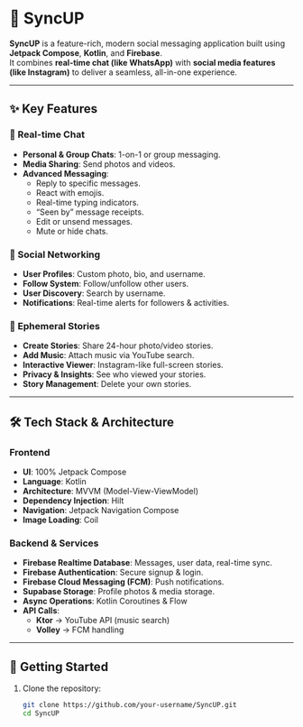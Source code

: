 # 📱 SyncUP

**SyncUP** is a feature-rich, modern social messaging application built using **Jetpack Compose**, **Kotlin**, and **Firebase**.  
It combines **real-time chat (like WhatsApp)** with **social media features (like Instagram)** to deliver a seamless, all-in-one experience.

---

## ✨ Key Features

### 💬 Real-time Chat
- **Personal & Group Chats**: 1-on-1 or group messaging.
- **Media Sharing**: Send photos and videos.
- **Advanced Messaging**:
  - Reply to specific messages.
  - React with emojis.
  - Real-time typing indicators.
  - “Seen by” message receipts.
  - Edit or unsend messages.
  - Mute or hide chats.

### 👥 Social Networking
- **User Profiles**: Custom photo, bio, and username.
- **Follow System**: Follow/unfollow other users.
- **User Discovery**: Search by username.
- **Notifications**: Real-time alerts for followers & activities.

### 📸 Ephemeral Stories
- **Create Stories**: Share 24-hour photo/video stories.
- **Add Music**: Attach music via YouTube search.
- **Interactive Viewer**: Instagram-like full-screen stories.
- **Privacy & Insights**: See who viewed your stories.
- **Story Management**: Delete your own stories.

---

## 🛠 Tech Stack & Architecture

### Frontend
- **UI**: 100% Jetpack Compose
- **Language**: Kotlin
- **Architecture**: MVVM (Model-View-ViewModel)
- **Dependency Injection**: Hilt
- **Navigation**: Jetpack Navigation Compose
- **Image Loading**: Coil

### Backend & Services
- **Firebase Realtime Database**: Messages, user data, real-time sync.
- **Firebase Authentication**: Secure signup & login.
- **Firebase Cloud Messaging (FCM)**: Push notifications.
- **Supabase Storage**: Profile photos & media storage.
- **Async Operations**: Kotlin Coroutines & Flow
- **API Calls**: 
  - **Ktor** → YouTube API (music search)
  - **Volley** → FCM handling

---

## 🚀 Getting Started

1. Clone the repository:
   ```bash
   git clone https://github.com/your-username/SyncUP.git
   cd SyncUP
